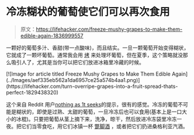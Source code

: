 # 冷冻糊状的葡萄使它们可以再次食用

> 原文：<https://lifehacker.com/freeze-mushy-grapes-to-make-them-edible-again-1836999557>

一颗好的葡萄多汁、香甜(带一点酸味)，而且结实。一旦一颗葡萄开始变得糊状，它就成了一颗坏葡萄。通常我会用 [烤](https://lifehacker.com/turn-overripe-grapes-into-a-fruit-spread-thats-perfect-1829438320) 来处理坏葡萄，但在夏季，这个策略就没那么吸引人了，尤其是当你可以把它们放进冰箱里冷藏的时候。



<aside data-commerce-source="inset" class="sc-16a0mhj-2 gAjHzr">[![Image for article titled Freeze Mushy Grapes to Make Them Edible Again](../Images/aef335eb562a1da6957ce25a574b4aa1.png)](https://lifehacker.com/turn-overripe-grapes-into-a-fruit-spread-thats-perfect-1829438320)</aside>

这个来自 Reddit 用户[nothing as 1t seeks](https://www.reddit.com/r/LifeProTips/comments/9jg3c3/lpt_when_your_grapes_start_to_go_mushy_throw_them/)的提示，很有的感觉。冷冻的葡萄不可能是糊状的，即使是过熟、太甜的葡萄，一旦冷冻后也可以食用(基本上是一口大小的冰棍)。只要把葡萄从茎上摘下来，洗净，晾干，然后放进冷冻袋里冷冻一夜。把它们当零食吃，用它们冰镇一杯 [蹩脚酒](https://lifehacker.com/serve-cheap-white-wine-ice-cold-1819452353) ，或者把它们扔进桑格利亚汽酒。